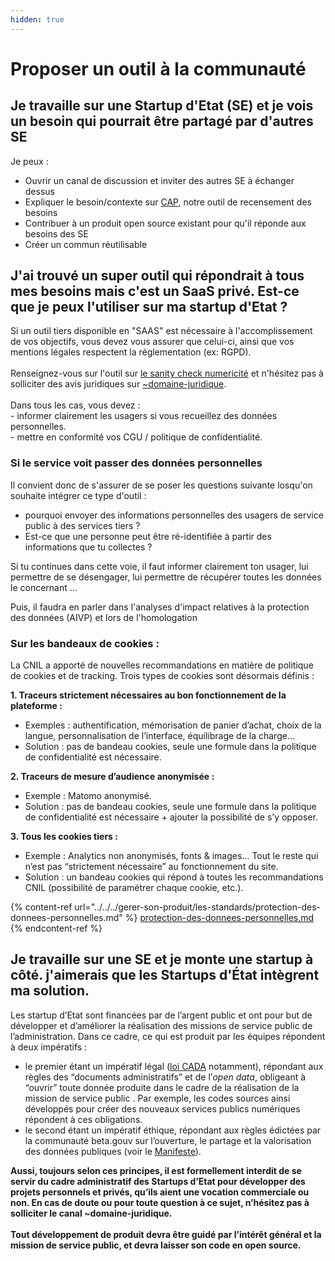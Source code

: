 ```yaml
---
hidden: true
---
```


# Proposer un outil à la communauté

## Je travaille sur une Startup d'Etat (SE) et je vois un besoin qui pourrait être partagé par d'autres SE

Je peux :

* Ouvrir un canal de discussion et inviter des autres SE à échanger dessus
* Expliquer le besoin/contexte sur [CAP](https://github.com/betagouv/cap), notre outil de recensement des besoins
* Contribuer à un produit open source existant pour qu'il réponde aux besoins des SE
* Créer un commun réutilisable

## J'ai trouvé un super outil qui répondrait à tous mes besoins mais c'est un SaaS privé. Est-ce que je peux l'utiliser sur ma startup d'Etat ?

Si un outil tiers disponible en "SAAS" est nécessaire à l'accomplissement de vos objectifs, vous devez vous assurer que celui-ci, ainsi que vos mentions légales respectent la réglementation (ex: RGPD).\
\
Renseignez-vous sur l'outil sur [le sanity check numericité](https://sanity-check.numericite.eu/) et n'hésitez pas à solliciter des avis juridiques sur [\~domaine-juridique](https://mattermost.incubateur.net/betagouv/channels/domaine-juridique).\
\
Dans tous les cas, vous devez :\
\- informer clairement les usagers si vous recueillez des données personnelles.\
\- mettre en conformité vos CGU / politique de confidentialité.

### Si le service voit passer des données personnelles

Il convient donc de s'assurer de se poser les questions suivante losqu'on souhaite intégrer ce type d'outil :

* pourquoi envoyer des informations personnelles des usagers de service public à des services tiers ?
* Est-ce que une personne peut être ré-identifiée à partir des informations que tu collectes ?

Si tu continues dans cette voie, il faut informer clairement ton usager, lui permettre de se désengager, lui permettre de récupérer toutes les données le concernant ...

Puis, il faudra en parler dans l'analyses d'impact relatives à la protection des données (AIVP) et lors de l'homologation

### Sur les bandeaux de cookies :

La CNIL a apporté de nouvelles recommandations en matière de politique de cookies et de tracking. Trois types de cookies sont désormais définis :

**1. Traceurs strictement nécessaires au bon fonctionnement de la plateforme :**

* Exemples : authentification, mémorisation de panier d’achat, choix de la langue, personnalisation de l’interface, équilibrage de la charge…
* Solution : pas de bandeau cookies, seule une formule dans la politique de confidentialité est nécessaire.

**2. Traceurs de mesure d’audience anonymisée :**

* Exemple : Matomo anonymisé.
* Solution : pas de bandeau cookies, seule une formule dans la politique de confidentialité est nécessaire + ajouter la possibilité de s’y opposer.

**3. Tous les cookies tiers :**

* Exemple : Analytics non anonymisés, fonts & images… Tout le reste qui n’est pas “strictement nécessaire” au fonctionnement du site.
* Solution : un bandeau cookies qui répond à toutes les recommandations CNIL (possibilité de paramétrer chaque cookie, etc.).

{% content-ref url="../../../gerer-son-produit/les-standards/protection-des-donnees-personnelles.md" %}
[protection-des-donnees-personnelles.md](../../../gerer-son-produit/les-standards/protection-des-donnees-personnelles.md)
{% endcontent-ref %}

## Je travaille sur une SE et je monte une startup à côté. j'aimerais que les Startups d'État intègrent ma solution.

Les startup d’Etat sont financées par de l’argent public et ont pour but de développer et d’améliorer la réalisation des missions de service public de l’administration. Dans ce cadre, ce qui est produit par les équipes répondent à deux impératifs :

* le premier étant un impératif légal ([loi CADA](https://www.cada.fr/connaitre-la-loi-cada) notamment), répondant aux règles des “documents administratifs” et de l’_open data_, obligeant à “ouvrir” toute donnée produite dans le cadre de la réalisation de la mission de service public . Par exemple, les codes sources ainsi développés pour créer des nouveaux services publics numériques répondent à ces obligations.
* le second étant un impératif éthique, répondant aux règles édictées par la communauté beta.gouv sur l’ouverture, le partage et la valorisation des données publiques (voir le [Manifeste](https://beta.gouv.fr/approche/manifeste)).

**Aussi, toujours selon ces principes, il est formellement interdit de se servir du cadre administratif des Startups d’Etat pour développer des projets personnels et privés, qu’ils aient une vocation commerciale ou non. En cas de doute ou pour toute question à ce sujet, n’hésitez pas à solliciter le canal \~domaine-juridique.**\
\
**Tout développement de produit devra être guidé par l’intérêt général et la mission de service public, et devra laisser son code en open source.**
